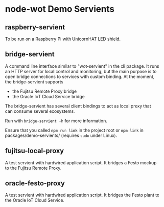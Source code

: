 # node-wot Demo Servients

## raspberry-servient

To be run on a Raspberry Pi with UnicornHAT LED shield.

## bridge-servient

A command line interface similar to "wot-servient" in the cli package.
It runs an HTTP server for local control and monitoring, but the main purpose is to open bridge connections to services with custom binding.
At the moment, the bridge-servient supports

-   the Fujitsu Remote Proxy bridge
-   the Oracle IoT Cloud Service bridge

The bridge-servient has several client bindings to act as local proxy that can consume several ecosystems.

Run with `bridge-servient -h` for more information.

Ensure that you called `npm run link` in the project root or `npm link` in packages/demo-servients/ (requires `sudo` under Linux).

## fujitsu-local-proxy

A test servient with hardwired application script.
It bridges a Festo mockup to the Fujitsu Remote Proxy.

## oracle-festo-proxy

A test servient with hardwired application script.
It bridges the Festo plant to the Oracle IoT Cloud Service.
